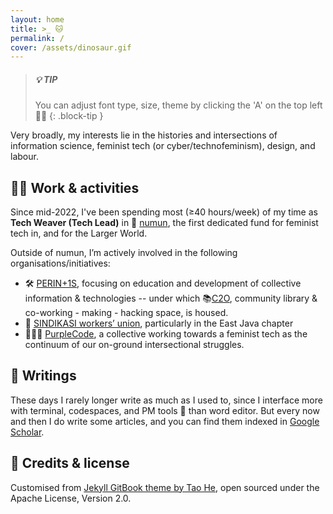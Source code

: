 ```yaml
---
layout: home
title: >_ 🐱
permalink: /
cover: /assets/dinosaur.gif
---
```


> ##### 💡 TIP
>
> You can adjust font type, size, theme by clicking the 'A' on the top left ☝🏻
{: .block-tip }

Very broadly, my interests lie in the histories and intersections of information science, feminist tech (or cyber/technofeminism), design, and labour.  

## 🧑‍💻 Work &amp; activities

Since mid-2022, I've been spending most (≥40 hours/week) of my time as **Tech Weaver (Tech Lead)** in 🌱 [numun](https://numun.fund), the first dedicated fund for feminist tech in, and for the Larger World.

Outside of numun, I’m actively involved in the following organisations/initiatives:
- 🛠️ [PERIN+1S](https://perintis.tech), focusing on education and development of collective information & technologies -- under which 📚[C2O](https://c2o-library.net), community library & co-working - making - hacking space, is housed.
- 🦾 [SINDIKASI workers’ union](https://sindikasi.org), particularly in the East Java chapter
- 🧙🏻‍♀️ [PurpleCode](https://instagram.com/purplecode_id), a collective working towards a feminist tech as the continuum of our on-ground intersectional struggles.

## 📝 Writings

These days I rarely longer write as much as I used to, since I interface more with terminal, codespaces, and PM tools 👻 than word editor. But every now and then I do write some articles, and you can find them indexed in [Google Scholar](https://scholar.google.com/citations?hl=en&user=ceEO7PsAAAAJ). 

## 💟 Credits &amp; license

Customised from [Jekyll GitBook theme by Tao He](https://github.com/sighingnow/jekyll-gitbook/), open sourced under the Apache License, Version 2.0.
